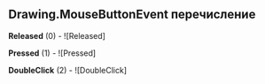 ## Drawing.MouseButtonEvent перечисление

**Released** (0) - ![Released]

**Pressed** (1) - ![Pressed]

**DoubleClick** (2) - ![DoubleClick]


